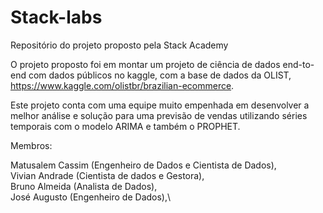 # Stack-labs
Repositório do projeto proposto pela Stack Academy

O projeto proposto foi em montar um projeto de ciência de dados end-to-end com dados públicos no kaggle, com a base de dados da OLIST, https://www.kaggle.com/olistbr/brazilian-ecommerce.

Este projeto conta com uma equipe muito empenhada em desenvolver a melhor análise e solução para uma previsão de vendas utilizando séries temporais com o modelo ARIMA e também o PROPHET.


Membros:  

Matusalem Cassim (Engenheiro de Dados e Cientista de Dados),\
Vivian Andrade (Cientista de dados e Gestora),\
Bruno Almeida (Analista de Dados),\
José Augusto (Engenheiro de Dados),\
         
